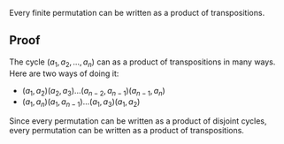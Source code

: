 Every finite permutation can be written as a product of transpositions.

## Proof

The cycle $(a_1, a_2, \ldots, a_n)$ can as a product of transpositions in many ways.
Here are two ways of doing it:

* $(a_1, a_2)(a_2, a_3)\ldots(a_{n-2}, a_{n-1})(a_{n-1}, a_n)$
* $(a_1, a_n)(a_1, a_{n-1})\ldots(a_1, a_3)(a_1, a_2)$

Since every permutation can be written as a product of disjoint cycles,
every permutation can be written as a product of transpositions.
